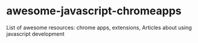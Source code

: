 # awesome-javascript-chromeapps
List of awesome resources: chrome apps, extensions, Articles about using javascript development
